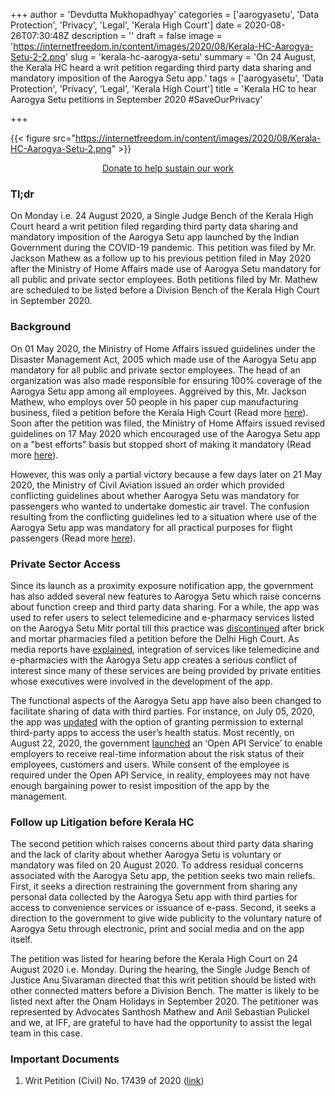 +++
author = 'Devdutta Mukhopadhyay'
categories = ['aarogyasetu', 'Data Protection', 'Privacy', 'Legal', 'Kerala High Court']
date = 2020-08-26T07:30:48Z
description = ''
draft = false
image = 'https://internetfreedom.in/content/images/2020/08/Kerala-HC-Aarogya-Setu-2-2.png'
slug = 'kerala-hc-aarogya-setu'
summary = 'On 24 August, the Kerala HC heard a writ petition regarding third party data sharing and mandatory imposition of the Aarogya Setu app.'
tags = ['aarogyasetu', 'Data Protection', 'Privacy', 'Legal', 'Kerala High Court']
title = 'Kerala HC to hear Aarogya Setu petitions in September 2020 #SaveOurPrivacy'

+++


{{< figure src="https://internetfreedom.in/content/images/2020/08/Kerala-HC-Aarogya-Setu-2.png" >}}

<div style="text-align:center;">
    <a href="https://internetfreedom.in/donate/" class="button">Donate to help sustain our work</a>
</div>

### Tl;dr

On Monday i.e. 24 August 2020, a Single Judge Bench of the Kerala High Court heard a writ petition filed regarding third party data sharing and mandatory imposition of the Aarogya Setu app launched by the Indian Government during the COVID-19 pandemic. This petition was filed by Mr. Jackson Mathew as a follow up to his previous petition filed in May 2020 after the Ministry of Home Affairs made use of Aarogya Setu mandatory for all public and private sector employees. Both petitions filed by Mr. Mathew are scheduled to be listed before a Division Bench of the Kerala High Court in September 2020.

### Background

On 01 May 2020, the Ministry of Home Affairs issued guidelines under the Disaster Management Act, 2005 which made use of the Aarogya Setu app mandatory for all public and private sector employees. The head of an organization was also made responsible for ensuring 100% coverage of the Aarogya Setu app among all employees. Aggreived by this, Mr. Jackson Mathew, who employs over 50 people in his paper cup manufacturing business, filed a petition before the Kerala High Court (Read more [here](https://internetfreedom.in/kerala-hc-hears-challenges-against-mandatory-imposition-of-aarogya-setu/)). Soon after the petition was filed, the Ministry of Home Affairs issued revised guidelines on 17 May 2020 which encouraged use of the Aarogya Setu app on a "best efforts" basis but stopped short of making it mandatory (Read more [here](https://internetfreedom.in/aarogya-setu-victory/)).

However, this was only a partial victory because a few days later on 21 May 2020, the Ministry of Civil Aviation issued an order which provided conflicting guidelines about whether Aarogya Setu was mandatory for passengers who wanted to undertake domestic air travel. The confusion resulting from the conflicting guidelines led to a situation where use of the Aarogya Setu app was mandatory for all practical purposes for flight passengers (Read more [here](https://internetfreedom.in/aarogya-setu-air-travel-survey/)).

### Private Sector Access

Since its launch as a proximity exposure notification app, the government has also added several new features to Aarogya Setu which raise concerns about function creep and third party data sharing.  For a while, the app was used to refer users to select telemedicine and e-pharmacy services listed on the Aarogya Setu Mitr portal till this practice was [discontinued](https://theprint.in/health/govt-suspends-aarogya-setu-portal-for-e-pharmacies-after-chemists-move-delhi-hc-against-it/442908/) after brick and mortar pharmacies filed a petition before the Delhi High Court. As media reports have [explained](https://the-ken.com/story/the-elite-vc-founder-club-riding-aarogya-setu-to-telemed-domination/), integration of services like telemedicine and e-pharmacies with the Aarogya Setu app creates a serious conflict of interest since many of these services are being provided by private entities whose executives were involved in the development of the app.

The functional aspects of the Aarogya Setu app have also been changed to facilitate sharing of data with third parties. For instance, on July 05, 2020, the app was [updated](https://www.financialexpress.com/industry/technology/aarogya-setu-adds-three-big-features-for-users-including-delete-account-option-all-you-need-to-know/2015886/ ) with the option of granting permission to external third-party apps to access the user’s health status. Most recently, on August 22, 2020, the government [launched](https://www.thehindubusinessline.com/news/national/government-launches-open-api-service-in-aarogya-setu-app/article32419547.ece ) an ‘Open API Service’ to enable employers to receive real-time information about the risk status of their employees, customers and users. While consent of the employee is required under the Open API Service, in reality, employees may not have enough bargaining power to resist imposition of the app by the management.

### Follow up Litigation before Kerala HC

The second petition which raises concerns about third party data sharing and the lack of clarity about whether Aarogya Setu is voluntary or mandatory was filed on 20 August 2020. To address residual concerns associated with the Aarogya Setu app, the petition seeks two main reliefs. First, it seeks a direction restraining the government from sharing any personal data collected by the Aarogya Setu app with third parties for access to convenience services or issuance of e-pass. Second,  it seeks a direction to the government to give wide publicity to the voluntary nature of Aarogya Setu through electronic, print and social media and on the app itself.

The petition was listed for hearing before the Kerala High Court on 24 August 2020 i.e. Monday. During the hearing, the Single Judge Bench of Justice Anu Sivaraman directed that this writ petition should be listed with other connected matters before a Division Bench. The matter is likely to be listed next after the Onam Holidays in September 2020. The petitioner was represented by Advocates Santhosh Mathew and Anil Sebastian Pulickel and we, at IFF, are grateful to have had the opportunity to assist the legal team in this case.

### Important Documents

1. Writ Petition (Civil) No. 17439 of 2020 ([link](https://drive.google.com/file/d/1bK2LSVeUVc5Pxp4zMfJxX49Mw4GEHY_w/view?usp=sharing))

